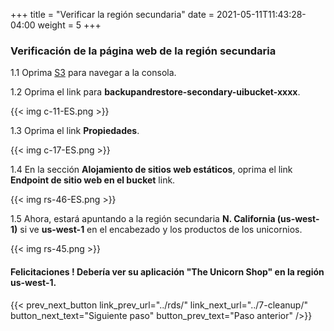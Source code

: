 +++
title = "Verificar la región secundaria"
date =  2021-05-11T11:43:28-04:00
weight = 5
+++

### Verificación de la página web de la región secundaria

1.1 Oprima [S3](https://console.aws.amazon.com/s3/home?region=us-east-1#/) para navegar a la consola.

1.2 Oprima el link para **backupandrestore-secondary-uibucket-xxxx**.

{{< img c-11-ES.png >}}


1.3 Oprima el link **Propiedades**.  

{{< img c-17-ES.png >}}

1.4 En la sección **Alojamiento de sitios web estáticos**,  oprima el link **Endpoint de sitio web en el bucket** link.

{{< img rs-46-ES.png >}}

1.5 Ahora, estará apuntando a la región secundaria **N. California (us-west-1)** si ve **us-west-1** en el encabezado y los productos de los unicornios.

{{< img rs-45.png >}}

#### Felicitaciones !  Debería ver su aplicación "The Unicorn Shop" en la región **us-west-1**.

{{< prev_next_button link_prev_url="../rds/" link_next_url="../7-cleanup/" button_next_text="Siguiente paso" button_prev_text="Paso anterior" />}}

